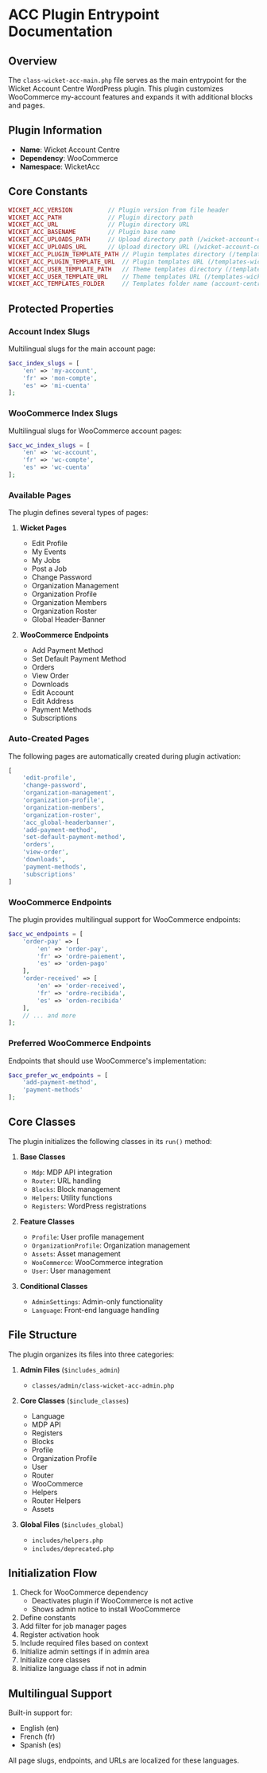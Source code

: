# ACC Plugin Entrypoint Documentation

## Overview
The `class-wicket-acc-main.php` file serves as the main entrypoint for the Wicket Account Centre WordPress plugin. This plugin customizes WooCommerce my-account features and expands it with additional blocks and pages.

## Plugin Information
- **Name**: Wicket Account Centre
- **Dependency**: WooCommerce
- **Namespace**: WicketAcc

## Core Constants
```php
WICKET_ACC_VERSION          // Plugin version from file header
WICKET_ACC_PATH             // Plugin directory path
WICKET_ACC_URL              // Plugin directory URL
WICKET_ACC_BASENAME         // Plugin base name
WICKET_ACC_UPLOADS_PATH     // Upload directory path (/wicket-account-center/)
WICKET_ACC_UPLOADS_URL      // Upload directory URL (/wicket-account-center/)
WICKET_ACC_PLUGIN_TEMPLATE_PATH // Plugin templates directory (/templates-wicket/)
WICKET_ACC_PLUGIN_TEMPLATE_URL  // Plugin templates URL (/templates-wicket/)
WICKET_ACC_USER_TEMPLATE_PATH   // Theme templates directory (/templates-wicket/)
WICKET_ACC_USER_TEMPLATE_URL    // Theme templates URL (/templates-wicket/)
WICKET_ACC_TEMPLATES_FOLDER     // Templates folder name (account-centre)
```

## Protected Properties

### Account Index Slugs
Multilingual slugs for the main account page:
```php
$acc_index_slugs = [
    'en' => 'my-account',
    'fr' => 'mon-compte',
    'es' => 'mi-cuenta'
];
```

### WooCommerce Index Slugs
Multilingual slugs for WooCommerce account pages:
```php
$acc_wc_index_slugs = [
    'en' => 'wc-account',
    'fr' => 'wc-compte',
    'es' => 'wc-cuenta'
];
```

### Available Pages
The plugin defines several types of pages:

1. **Wicket Pages**
   - Edit Profile
   - My Events
   - My Jobs
   - Post a Job
   - Change Password
   - Organization Management
   - Organization Profile
   - Organization Members
   - Organization Roster
   - Global Header-Banner

2. **WooCommerce Endpoints**
   - Add Payment Method
   - Set Default Payment Method
   - Orders
   - View Order
   - Downloads
   - Edit Account
   - Edit Address
   - Payment Methods
   - Subscriptions

### Auto-Created Pages
The following pages are automatically created during plugin activation:
```php
[
    'edit-profile',
    'change-password',
    'organization-management',
    'organization-profile',
    'organization-members',
    'organization-roster',
    'acc_global-headerbanner',
    'add-payment-method',
    'set-default-payment-method',
    'orders',
    'view-order',
    'downloads',
    'payment-methods',
    'subscriptions'
]
```

### WooCommerce Endpoints
The plugin provides multilingual support for WooCommerce endpoints:

```php
$acc_wc_endpoints = [
    'order-pay' => [
        'en' => 'order-pay',
        'fr' => 'ordre-paiement',
        'es' => 'orden-pago'
    ],
    'order-received' => [
        'en' => 'order-received',
        'fr' => 'ordre-recibida',
        'es' => 'orden-recibida'
    ],
    // ... and more
];
```

### Preferred WooCommerce Endpoints
Endpoints that should use WooCommerce's implementation:
```php
$acc_prefer_wc_endpoints = [
    'add-payment-method',
    'payment-methods'
];
```

## Core Classes
The plugin initializes the following classes in its `run()` method:

1. **Base Classes**
   - `Mdp`: MDP API integration
   - `Router`: URL handling
   - `Blocks`: Block management
   - `Helpers`: Utility functions
   - `Registers`: WordPress registrations

2. **Feature Classes**
   - `Profile`: User profile management
   - `OrganizationProfile`: Organization management
   - `Assets`: Asset management
   - `WooCommerce`: WooCommerce integration
   - `User`: User management

3. **Conditional Classes**
   - `AdminSettings`: Admin-only functionality
   - `Language`: Front-end language handling

## File Structure
The plugin organizes its files into three categories:

1. **Admin Files** (`$includes_admin`)
   - `classes/admin/class-wicket-acc-admin.php`

2. **Core Classes** (`$include_classes`)
   - Language
   - MDP API
   - Registers
   - Blocks
   - Profile
   - Organization Profile
   - User
   - Router
   - WooCommerce
   - Helpers
   - Router Helpers
   - Assets

3. **Global Files** (`$includes_global`)
   - `includes/helpers.php`
   - `includes/deprecated.php`

## Initialization Flow
1. Check for WooCommerce dependency
   - Deactivates plugin if WooCommerce is not active
   - Shows admin notice to install WooCommerce
2. Define constants
3. Add filter for job manager pages
4. Register activation hook
5. Include required files based on context
6. Initialize admin settings if in admin area
7. Initialize core classes
8. Initialize language class if not in admin

## Multilingual Support
Built-in support for:
- English (en)
- French (fr)
- Spanish (es)

All page slugs, endpoints, and URLs are localized for these languages.
